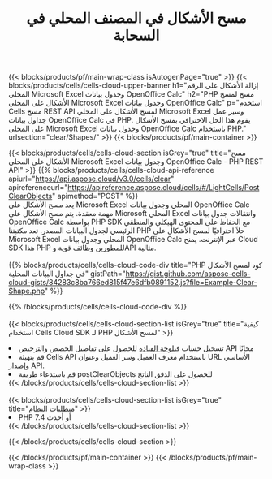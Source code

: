 ﻿---
title:  مسح الأشكال في المصنف المحلي في السحابة
description: واجهات برمجة التطبيقات السحابية ومجموعات SDK لمسح الأشكال على Microsoft Excel وOpenOffice Calc. مسح الأشكال على جداول البيانات المحلية بواسطة سحابة Cells API. تدعم SDK أنواع لغات التطوير. وهي تشمل Android وC# وGo وJava وNodeJS وPerl وPHP وPython وRuby وswift.
---
{{< blocks/products/pf/main-wrap-class isAutogenPage="true" >}}
{{< blocks/products/cells/cells-cloud-upper-banner h1="إزالة الأشكال على الرقم المحلي Microsoft Excel وجدول بيانات OpenOffice Calc" h2="PHP مسح لمسح الأشكال على المحلي Microsoft Excel وجدول بيانات OpenOffice Calc" p="استخدم Cells مسح REST API لمسح الأشكال على المحلي Microsoft Excel وسير عمل جداول بيانات OpenOffice Calc في PHP. يقوم هذا الحل الاحترافي بمسح الأشكال على المحلي Microsoft Excel وجدول بيانات OpenOffice Calc باستخدام PHP." urlsection="clear/Shapes/" >}}
{{< blocks/products/pf/main-container >}}

{{< blocks/products/cells/cells-cloud-section isGrey="true" title="مسح الأشكال على المحلي Microsoft Excel وجدول بيانات OpenOffice Calc - PHP REST API" >}}
{{% blocks/products/cells/cells-cloud-api-reference apiurl="https://api.aspose.cloud/v3.0/cells/clear" apireferenceurl="https://apireference.aspose.cloud/cells/#/LightCells/PostClearObjects" apimethod="POST" %}}
<br/>
يعد مسح الأشكال على Microsoft Excel المحلي وجدول بيانات OpenOffice Calc مهمة معقدة. يتم مسح الأشكال على Microsoft المحلي Excel وانتقالات جدول بيانات OpenOffice Calc بواسطة PHP SDK مع الحفاظ على المحتوى الهيكلي والمنطقي الرئيسي لجدول البيانات المصدر. تعد مكتبتنا PHP حلاً احترافيًا لمسح الأشكال على Microsoft Excel المحلي وجدول بيانات OpenOffice Calc عبر الإنترنت. يمنح Cloud SDK هذا PHP للمطورين وظائف قوية وAPI مثالية.
<br/>
<br/>
{{% blocks/products/cells/cells-cloud-code-div title="PHP كود لمسح الأشكال في جداول البيانات المحلية" gistPath="https://gist.github.com/aspose-cells-cloud-gists/84283c8ba766ed815f47e6dfb0891152.js?file=Example-Clear-Shape.php" %}}
  
{{% /blocks/products/cells/cells-cloud-code-div %}}
<br/>
<br/>
{{< blocks/products/cells/cells-cloud-section-list isGrey="true" title="كيفية استخدام Cells Cloud SDK لـ PHP لمسح الأشكال" >}}
<li> تسجيل حساب في<a href="https://dashboard.aspose.cloud/">لوحة القيادة</a> للحصول على تفاصيل الحصص والترخيص API مجانًا</li>
<li>قم بتهيئة Cells API باستخدام معرف العميل وسر العميل وعنوان URL الأساسي وإصدار API.</li>
<li>قم باستدعاء طريقة postClearObjects للحصول على الدفق الناتج</li>
{{< /blocks/products/cells/cells-cloud-section-list >}}
<br/>
<br/>
{{< blocks/products/cells/cells-cloud-section-list isGrey="true" title="متطلبات النظام" >}}
<li>PHP 7.4 أو أحدث</li>
{{< /blocks/products/cells/cells-cloud-section-list >}}

{{< /blocks/products/cells/cells-cloud-section >}}

{{< /blocks/products/pf/main-container >}}
{{< /blocks/products/pf/main-wrap-class >}}

